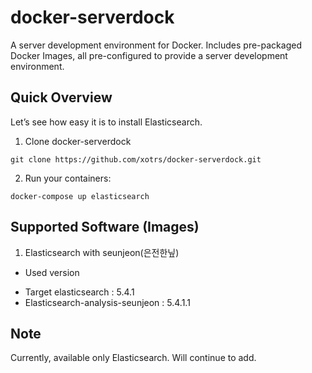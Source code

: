 # docker-serverdock

A server development environment for Docker.
Includes pre-packaged Docker Images, all pre-configured to provide a server development environment.


## Quick Overview

Let’s see how easy it is to install Elasticsearch.


1. Clone docker-serverdock


```
git clone https://github.com/xotrs/docker-serverdock.git
```

2. Run your containers:


```
docker-compose up elasticsearch
```


## Supported Software (Images)

1. Elasticsearch with seunjeon(은전한닢)
* Used version
- Target elasticsearch	: 5.4.1
- Elasticsearch-analysis-seunjeon : 5.4.1.1
 

## Note
Currently, available only Elasticsearch. 
Will continue to add.
